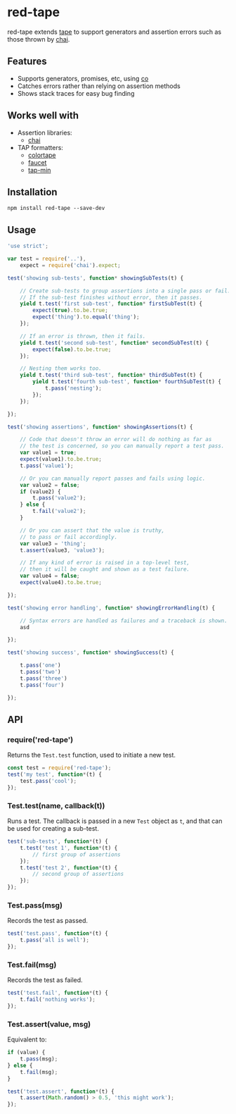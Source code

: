 # red-tape

red-tape extends [tape](https://github.com/substack/tape) to support
generators and assertion errors such as those thrown by
[chai](https://github.com/chaijs/chai).

## Features

* Supports generators, promises, etc, using [co](https://github.com/tj/co)
* Catches errors rather than relying on assertion methods
* Shows stack traces for easy bug finding

## Works well with

* Assertion libraries:
    * [chai](https://github.com/chaijs/chai)
* TAP formatters:
    * [colortape](https://github.com/shuhei/colortape)
    * [faucet](https://github.com/substack/faucet)
    * [tap-min](https://github.com/gummesson/tap-min)

## Installation

```
npm install red-tape --save-dev
```

## Usage

```javascript
'use strict';

var test = require('..'),
    expect = require('chai').expect;

test('showing sub-tests', function* showingSubTests(t) {

    // Create sub-tests to group assertions into a single pass or fail.
    // If the sub-test finishes without error, then it passes.
    yield t.test('first sub-test', function* firstSubTest(t) {
        expect(true).to.be.true;
        expect('thing').to.equal('thing');
    });

    // If an error is thrown, then it fails.
    yield t.test('second sub-test', function* secondSubTest(t) {
        expect(false).to.be.true;
    });

    // Nesting them works too.
    yield t.test('third sub-test', function* thirdSubTest(t) {
        yield t.test('fourth sub-test', function* fourthSubTest(t) {
            t.pass('nesting');
        });
    });

});

test('showing assertions', function* showingAssertions(t) {

    // Code that doesn't throw an error will do nothing as far as
    // the test is concerned, so you can manually report a test pass.
    var value1 = true;
    expect(value1).to.be.true;
    t.pass('value1');

    // Or you can manually report passes and fails using logic.
    var value2 = false;
    if (value2) {
        t.pass('value2');
    } else {
        t.fail('value2');
    }

    // Or you can assert that the value is truthy,
    // to pass or fail accordingly.
    var value3 = 'thing';
    t.assert(value3, 'value3');

    // If any kind of error is raised in a top-level test,
    // then it will be caught and shown as a test failure.
    var value4 = false;
    expect(value4).to.be.true;

});

test('showing error handling', function* showingErrorHandling(t) {

    // Syntax errors are handled as failures and a traceback is shown.
    asd

});

test('showing success', function* showingSuccess(t) {

    t.pass('one')
    t.pass('two')
    t.pass('three')
    t.pass('four')

});
```

## API

### require('red-tape')

Returns the `Test.test` function, used to initiate a new test.

```javascript
const test = require('red-tape');
test('my test', function*(t) {
    test.pass('cool');
});
```

### Test.test(name, callback(t))

Runs a test. The callback is passed in a new `Test` object as `t`, and that
can be used for creating a sub-test.

```javascript
test('sub-tests', function*(t) {
    t.test('test 1', function*(t) {
        // first group of assertions
    });
    t.test('test 2', function*(t) {
        // second group of assertions
    });
});
```

### Test.pass(msg)

Records the test as passed.

```javascript
test('test.pass', function*(t) {
    t.pass('all is well');
});
```

### Test.fail(msg)

Records the test as failed.

```javascript
test('test.fail', function*(t) {
    t.fail('nothing works');
});
```

### Test.assert(value, msg)

Equivalent to:
```javascript
if (value) {
    t.pass(msg);
} else {
    t.fail(msg);
}
```

```javascript
test('test.assert', function*(t) {
    t.assert(Math.random() > 0.5, 'this might work');
});
```
